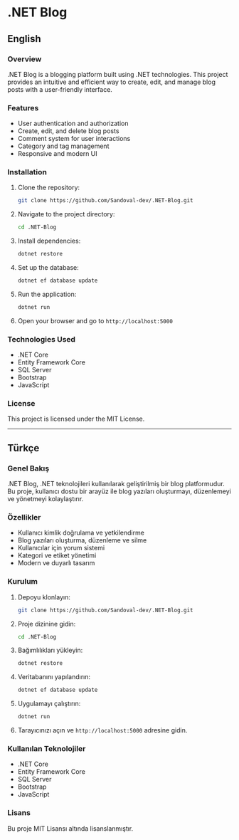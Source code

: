 # .NET Blog

## English

### Overview
.NET Blog is a blogging platform built using .NET technologies. This project provides an intuitive and efficient way to create, edit, and manage blog posts with a user-friendly interface.

### Features
- User authentication and authorization
- Create, edit, and delete blog posts
- Comment system for user interactions
- Category and tag management
- Responsive and modern UI

### Installation
1. Clone the repository:
   ```sh
   git clone https://github.com/Sandoval-dev/.NET-Blog.git
   ```
2. Navigate to the project directory:
   ```sh
   cd .NET-Blog
   ```
3. Install dependencies:
   ```sh
   dotnet restore
   ```
4. Set up the database:
   ```sh
   dotnet ef database update
   ```
5. Run the application:
   ```sh
   dotnet run
   ```
6. Open your browser and go to `http://localhost:5000`

### Technologies Used
- .NET Core
- Entity Framework Core
- SQL Server
- Bootstrap
- JavaScript

### License
This project is licensed under the MIT License.

---

## Türkçe

### Genel Bakış
.NET Blog, .NET teknolojileri kullanılarak geliştirilmiş bir blog platformudur. Bu proje, kullanıcı dostu bir arayüz ile blog yazıları oluşturmayı, düzenlemeyi ve yönetmeyi kolaylaştırır.

### Özellikler
- Kullanıcı kimlik doğrulama ve yetkilendirme
- Blog yazıları oluşturma, düzenleme ve silme
- Kullanıcılar için yorum sistemi
- Kategori ve etiket yönetimi
- Modern ve duyarlı tasarım

### Kurulum
1. Depoyu klonlayın:
   ```sh
   git clone https://github.com/Sandoval-dev/.NET-Blog.git
   ```
2. Proje dizinine gidin:
   ```sh
   cd .NET-Blog
   ```
3. Bağımlılıkları yükleyin:
   ```sh
   dotnet restore
   ```
4. Veritabanını yapılandırın:
   ```sh
   dotnet ef database update
   ```
5. Uygulamayı çalıştırın:
   ```sh
   dotnet run
   ```
6. Tarayıcınızı açın ve `http://localhost:5000` adresine gidin.

### Kullanılan Teknolojiler
- .NET Core
- Entity Framework Core
- SQL Server
- Bootstrap
- JavaScript

### Lisans
Bu proje MIT Lisansı altında lisanslanmıştır.
